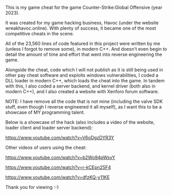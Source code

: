 This is my game cheat for the game Counter-Strike:Global Offensive (year 2023).

It was created for my game hacking business, Havoc (under the website wreakhavoc.online). With plenty of success, it became one of the most competitive cheats in the scene. 

All of the 23,560 lines of code featured in this project were written by me (unless I forgot to remove some), in modern C++.
And doesn't even begin to detail the amount of time and effort that went into reverse engineering the game.

Alongside the cheat, code which I will not publish as it is still being used in other pay cheat software and exploits windows vulnerabilities, I coded a DLL loader in modern C++, which loads the cheat into the game. 
In tandem with this, I also coded a server backend, and kernel driver (both also in modern C++), and I also created a website with Xenforo forum software.

NOTE: I have remove all the code that is not mine (including the valve SDK stuff, even though I reverse engineered it all myself), as I want this to be a showcase of MY programming talent.

Below is a showcase of the hack (also includes a video of the website, loader client and loader server backend):

https://www.youtube.com/watch?v=V6oDgzDYR3Y

Other videos of users using the cheat:

https://www.youtube.com/watch?v=b2Wo94pWsvY

https://www.youtube.com/watch?v=r-kCEpn25F4

https://www.youtube.com/watch?v=dfzKQ-y11KE

Thank you for viewing :-)
